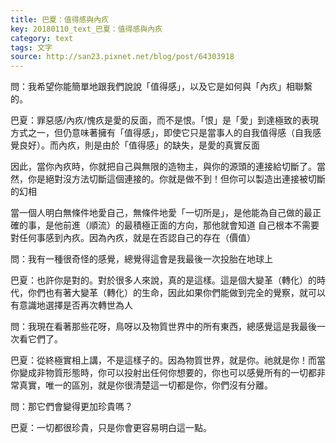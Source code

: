 ```yaml
---
title: 巴夏：值得感與內疚
key: 20180110_text_巴夏：值得感與內疚
category: text
tags: 文字
source: http://san23.pixnet.net/blog/post/64303918
---
```


問：我希望你能簡單地跟我們說說「值得感」，以及它是如何與「內疚」相聯繫的。

巴夏：罪惡感/內疚/愧疚是愛的反面，而不是恨。「恨」是「愛」到達極致的表現方式之一，但仍意味著擁有「值得感」，即使它只是當事人的自我值得感（自我感覺良好）。而內疚，則是由於「值得感」的缺失，是愛的真實反面

因此，當你內疚時，你就把自己與無限的造物主，與你的源頭的連接給切斷了。當然，你是絕對沒方法切斷這個連接的。你就是做不到！但你可以製造出連接被切斷的幻相

當一個人明白無條件地愛自己，無條件地愛「一切所是」，是他能為自己做的最正確的事，是他前進（順流）的最積極正面的方向，那他就會知道 自己根本不需要對任何事感到內疚。因為內疚，就是在否認自己的存在（價值）

問：我有一種很奇怪的感覺，總覺得這會是我最後一次投胎在地球上

巴夏：也許你是對的。對於很多人來說，真的是這樣。這是個大變革（轉化）的時代，你們也有著大變革（轉化）的生命，因此如果你們能做到完全的覺察，就可以有意識地選擇是否再次轉世為人

問：我現在看著那些花呀，鳥呀以及物質世界中的所有東西，總感覺這是我最後一次看它們了。

巴夏：從終極實相上講，不是這樣子的。因為物質世界，就是你。祂就是你！而當你變成非物質形態時，你可以投射出任何你想要的，你也可以感覺所有的一切都非常真實，唯一的區別，就是你很清楚這一切都是你，你們沒有分離。

問：那它們會變得更加珍貴嗎？

巴夏：一切都很珍貴，只是你會更容易明白這一點。
